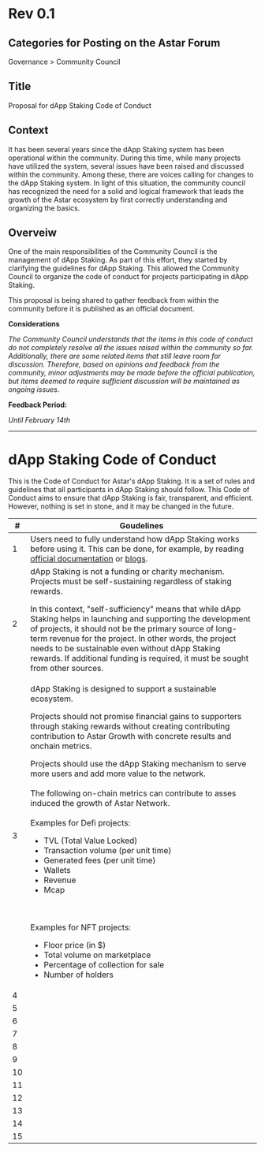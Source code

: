 # Rev 0.1

## Categories for Posting on the Astar Forum
Governance > Community Council


## Title
Proposal for dApp Staking Code of Conduct


## Context

It has been several years since the dApp Staking system has been operational within the community. During this time, while many projects have utilized the system, several issues have been raised and discussed within the community. Among these, there are voices calling for changes to the dApp Staking system. In light of this situation, the community council has recognized the need for a solid and logical framework that leads the growth of the Astar ecosystem by first correctly understanding and organizing the basics.

## Overveiw

One of the main responsibilities of the Community Council is the management of dApp Staking. As part of this effort, they started by clarifying the guidelines for dApp Staking. This allowed the Community Council to organize the code of conduct for projects participating in dApp Staking.

This proposal is being shared to gather feedback from within the community before it is published as an official document.

**Considerations**

*The Community Council understands that the items in this code of conduct do not completely resolve all the issues raised within the community so far. Additionally, there are some related items that still leave room for discussion. Therefore, based on opinions and feedback from the community, minor adjustments may be made before the official publication, but items deemed to require sufficient discussion will be maintained as ongoing issues.*

**Feedback Period:**

*Until February 14th*

---

# dApp Staking Code of Conduct

This is the Code of Conduct for Astar's dApp Staking. It is a set of rules and guidelines that all participants in dApp Staking should follow. This Code of Conduct aims to ensure that dApp Staking is fair, transparent, and efficient. However, nothing is set in stone, and it may be changed in the future.

|  # | Goudelines |
|----|------------|
|  1 | Users need to fully understand how dApp Staking works before using it. This can be done, for example, by reading [official documentation](https://docs.astar.network/docs/learn/dapp-staking/) or [blogs](https://astar.network/blog). |
|  2 | dApp Staking is not a funding or charity mechanism. Projects must be self-sustaining regardless of staking rewards.<p>In this context, "self-sufficiency" means that while dApp Staking helps in launching and supporting the development of projects, it should not be the primary source of long-term revenue for the project. In other words, the project needs to be sustainable even without dApp Staking rewards. If additional funding is required, it must be sought from other sources. |
|  3 | dApp Staking is designed to support a sustainable ecosystem.<p>Projects should not promise financial gains to supporters through staking rewards without creating contributing contribution to Astar Growth with concrete results and onchain metrics. <p> Projects should use the dApp Staking mechanism to serve more users and add more value to the network.<br><br> The following on-chain metrics can contribute to asses induced the growth of Astar Network. <br><br> Examples for  Defi projects:<ul><li>TVL (Total Value Locked)</li><li>Transaction volume (per unit time)</li><li> Generated fees (per unit time)</li><li>Wallets</li><li>Revenue</li><li>Mcap</li></ul><br><br>Examples for  NFT projects:<ul><li>Floor price (in $)</li><li>Total volume on marketplace</li><li>Percentage of collection for sale</li><li>Number of holders</li></ul>|
|  4 | |
|  5 | |
|  6 | |
|  7 | |
|  8 | |
|  9 | |
| 10 | |
| 11 | |
| 12 | |
| 13 | |
| 14 | |
| 15 | |
